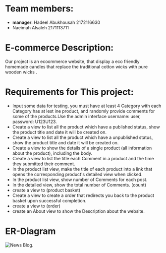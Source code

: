 
# **Team members:**
* **manager**: Hadeel Abukhousah 2172116630
* Naeimah Alsaleh 2171113711

# **E-commerce Description:**
Our project is an ecoommerce website, that display a eco friendly homemade candles that replace the traditional cotton wicks with pure wooden wicks .


# **Requirements for This project:**
* Input some data for testing, you must have at least 4 Category with each Category  has at lest ine product, and randomly provide comments for some of the products.Use the admin interface username: user, password: U123U123.
* Create a view to list all the product which have a published status, show the product title and date it will be created on.
* Create a view to list all the product which have a unpublished status, show the product title and date it will be created on.
* Create a view to show the details of a single product (all information about the product), including the body.
* Create a view to list the title each Comment in a product and the time they submitted their comment.
* In the product list view, make the title of each product into a link that opens the corresponding product's detailed view when clicked.
*  In the product list view, show number of Comments for each post.
* In the detailed view, show the total number of Comments. (count)
* create a view to (product basket)
* Create a view to create a order that redirects you back to the product basket upon successful completion.
* create a view to (order)
*  create an About view to show the Description about the website.
# **ER-Diagram**


![News Blog](https://user-images.githubusercontent.com/81963417/122278850-0d90d300-cef0-11eb-83f2-255128593170.png).



